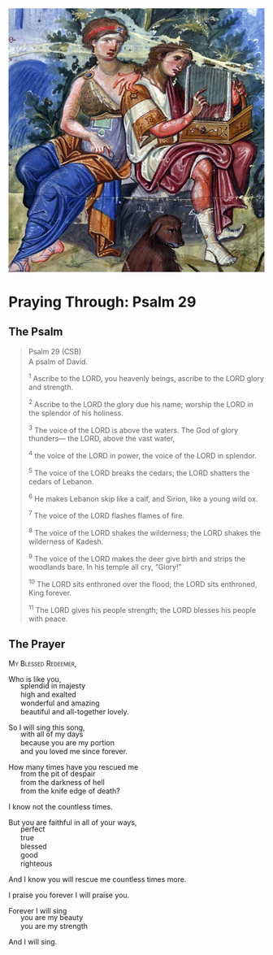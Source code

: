 <img class="intro-right" src="art-paris-psalter.jpg">

<style>
  li {list-style-type: none;}
  p + ul {
    margin-top: -18px;
}
</style>

# Praying Through: Psalm 29

## The Psalm

>Psalm 29 (CSB)  
><sup></sup> A psalm of David. 
>
><sup>1</sup> Ascribe to the LORD, you heavenly beings, ascribe to the LORD glory and strength. 
>
><sup>2</sup> Ascribe to the LORD the glory due his name; worship the LORD in the splendor of his holiness. 
>
><sup>3</sup> The voice of the LORD is above the waters. The God of glory thunders— the LORD, above the vast water, 
>
><sup>4</sup> the voice of the LORD in power, the voice of the LORD in splendor. 
>
><sup>5</sup> The voice of the LORD breaks the cedars; the LORD shatters the cedars of Lebanon. 
>
><sup>6</sup> He makes Lebanon skip like a calf, and Sirion, like a young wild ox. 
>
><sup>7</sup> The voice of the LORD flashes flames of fire. 
>
><sup>8</sup> The voice of the LORD shakes the wilderness; the LORD shakes the wilderness of Kadesh. 
>
><sup>9</sup> The voice of the LORD makes the deer give birth and strips the woodlands bare. In his temple all cry, “Glory!” 
>
><sup>10</sup> The LORD sits enthroned over the flood; the LORD sits enthroned, King forever. 
>
><sup>11</sup> The LORD gives his people strength; the LORD blesses his people with peace.

## The Prayer

<div style="font-variant: small-caps;">My Blessed Redeemer,</div>

Who is like you,
*  splendid in majesty
*  high and exalted
*  wonderful and amazing
*  beautiful and all-together lovely.

So I will sing this song,
*  with all of my days
*  because you are my portion
*  and you loved me since forever.

How many times have you rescued me
*  from the pit of despair
*  from the darkness of hell
*  from the knife edge of death?

I know not the countless times.

But you are faithful in all of your ways,
*  perfect
*  true
*  blessed
*  good
*  righteous

And I know you will rescue me countless times more.

I praise you forever I will praise you.

Forever I will sing
*  you are my beauty
*  you are my strength

And I will sing.

